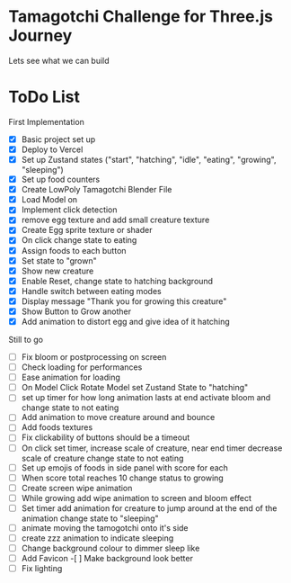 # Tamagotchi Challenge for Three.js Journey

Lets see what we can build

# ToDo List

First Implementation

- [x] Basic project set up
- [x] Deploy to Vercel
- [x] Set up Zustand states ("start", "hatching", "idle", "eating", "growing", "sleeping")
- [x] Set up food counters
- [x] Create LowPoly Tamagotchi Blender File
- [x] Load Model on
- [x] Implement click detection
- [x] remove egg texture and add small creature texture
- [x] Create Egg sprite texture or shader
- [x] On click change state to eating
- [x] Assign foods to each button
- [x] Set state to "grown"
- [x] Show new creature
- [x] Enable Reset, change state to hatching
      background
- [x] Handle switch between eating modes
- [x] Display message "Thank you for growing this creature"
- [x] Show Button to Grow another
- [x] Add animation to distort egg and give idea of it hatching

Still to go

- [ ] Fix bloom or postprocessing on screen
- [ ] Check loading for performances
- [ ] Ease animation for loading
- [ ] On Model Click Rotate Model set Zustand State to "hatching"
- [ ] set up timer for how long animation lasts at end activate bloom and change state to not eating
- [ ] Add animation to move creature around and bounce
- [ ] Add foods textures
- [ ] Fix clickability of buttons should be a timeout
- [ ] On click set timer, increase scale of creature, near end timer decrease scale of creature change state to not eating
- [ ] Set up emojis of foods in side panel with score for each
- [ ] When score total reaches 10 change status to growing
- [ ] Create screen wipe animation
- [ ] While growing add wipe animation to screen and bloom effect
- [ ] Set timer add animation for creature to jump around at the end of the animation change state to "sleeping"
- [ ] animate moving the tamogotchi onto it's side
- [ ] create zzz animation to indicate sleeping
- [ ] Change background colour to dimmer sleep like
- [ ] Add Favicon -[ ] Make background look better
- [ ] Fix lighting
